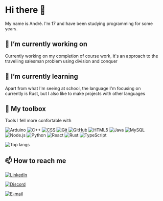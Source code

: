 # Hi there 👋

My name is André. I'm 17 and have been studying programming for some years.

## 🔭 I’m currently working on

Currently working on my completion of course work, it's an approach to the
travelling salesman problem using division and conquer

## 🌱 I’m currently learning

Apart from what I'm seeing at school, the language I'm focusing on currently is
Rust, but I also like to make projects with other languages

## 🧰 My toolbox

Tools I fell more confortable with

![Arduino](https://img.shields.io/badge/-Arduino-333333?style=flat&logo=arduino)
![C++](https://img.shields.io/badge/-C++-333333?style=flat&logo=C%2B%2B&logoColor=00599C)
![CSS](https://img.shields.io/badge/-CSS-333333?style=flat&logo=CSS3&logoColor=1572B6)
![Git](https://img.shields.io/badge/-Git-333333?style=flat&logo=git)
![GitHub](https://img.shields.io/badge/-GitHub-333333?style=flat&logo=github)
![HTML5](https://img.shields.io/badge/-HTML5-333333?style=flat&logo=HTML5)
![Java](https://img.shields.io/badge/-Java-333333?style=flat&logo=Java&logoColor=007396)
![MySQL](https://img.shields.io/badge/-MySQL-333333?style=flat&logo=mysql)
![Node.js](https://img.shields.io/badge/-Node.js-333333?style=flat&logo=node.js)
![Python](https://img.shields.io/badge/-Python-333333?style=flat&logo=python)
![React](https://img.shields.io/badge/-React-333333?style=flat&logo=react)
![Rust](https://img.shields.io/badge/-Rust-333333?style=flat&logo=rust)
![TypeScript](https://img.shields.io/badge/-TypeScript-333333?style=flat&logo=typescript)

![Top langs](https://github-readme-stats-ortglatou.vercel.app/api/top-langs/?username=Ortglatou&theme=gotham&layout=compact&exclude_repo=github-readme-stats,dotfiles)

## 📫 How to reach me

[![LinkedIn](https://img.shields.io/badge/LinkedIn-André%20Augusto%20Bortoli-blue?style=flat-square&logo=linkedin)](https://www.linkedin.com/in/andr%C3%A9-augusto-bortoli-8290961b8/)

[![Discord](https://img.shields.io/badge/Discord-Coders-blue?style=flat-square&logo=discord)](https://discord.gg/wp85qd7Uqz)

[![E-mail](https://img.shields.io/badge/Email-andreaugustobortoli@gmail.com-blue?style=flat-square&logo=gmail)](mailto:andreaugustobortoli@gmail.com)
